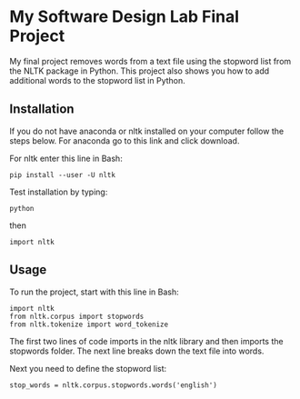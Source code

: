 # My Software Design Lab Final Project
My final project removes words from a text file using the stopword list from the NLTK package in Python. This project also shows you how to add additional words to the stopword list in Python. 

## Installation
If you do not have anaconda or nltk installed on your computer follow the steps below.
For anaconda go to this link and click download. 

For nltk enter this line in Bash:

    pip install --user -U nltk

Test installation by typing:
    
    python

then
    
    import nltk

## Usage
To run the project, start with this line in Bash:

    import nltk 
    from nltk.corpus import stopwords
    from nltk.tokenize import word_tokenize

The first two lines of code imports in the nltk library and then imports the stopwords folder. The next line breaks down the text file into words.

Next you need to define the stopword list:

    stop_words = nltk.corpus.stopwords.words('english')



